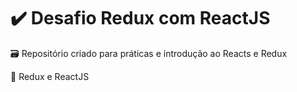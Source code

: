 # ✔️ Desafio Redux com ReactJS

🗃️ Repositório criado para práticas e introdução ao Reacts e Redux

🚩 Redux e ReactJS
